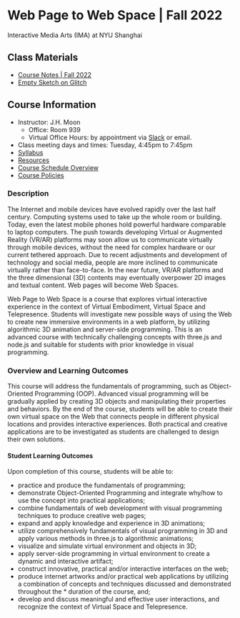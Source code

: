 # Web Page to Web Space | Fall 2022
Interactive Media Arts (IMA) at NYU Shanghai

## Class Materials
* [Course Notes | Fall 2022](https://docs.google.com/document/d/1_KAc3IYll3QHzGT2VizRUSOwpKSDmDN88llLNoY5vVU/edit?usp=sharing)
* [Empty Sketch on Glitch](https://glitch.com/edit/#!/empty-project-for-wp2ws)

## Course Information
* Instructor: J.H. Moon
  * Office: Room 939
  * Virtual Office Hours: by appointment via [Slack](https://join.slack.com/t/imaallclasses/shared_invite/zt-1fiqifwus-94pWbcL9qfkoYCOqGGRslw) or email.
* Class meeting days and times: Tuesday, 4:45pm to 7:45pm 
* [Syllabus](https://docs.google.com/document/d/14vZ0bdSUIb3AAjqV1bl6_tYKCzKU81rlszq5GFeNxlY/edit?usp=sharing)
* [Resources](https://docs.google.com/document/d/14vZ0bdSUIb3AAjqV1bl6_tYKCzKU81rlszq5GFeNxlY/edit#bookmark=id.7hn1xbffa92p)
* [Course Schedule Overview](https://docs.google.com/document/d/14vZ0bdSUIb3AAjqV1bl6_tYKCzKU81rlszq5GFeNxlY/edit#bookmark=id.y6mbbsoi6t21)
* [Course Policies](https://docs.google.com/document/d/14vZ0bdSUIb3AAjqV1bl6_tYKCzKU81rlszq5GFeNxlY/edit#bookmark=id.azhyd49tdw8p)

### Description
The Internet and mobile devices have evolved rapidly over the last half century. Computing systems used to take up the whole room or building. Today, even the latest mobile phones hold powerful hardware comparable to laptop computers. The push towards developing Virtual or Augmented Reality (VR/AR) platforms may soon allow us to communicate virtually through mobile devices, without the need for complex hardware or our current tethered approach. Due to recent adjustments and development of technology and social media, people are more inclined to communicate virtually rather than face-to-face. In the near future, VR/AR platforms and the three dimensional (3D) contents may eventually overpower 2D images and textual content. Web pages will become Web Spaces. 

Web Page to Web Space is a course that explores virtual interactive experience in the context of Virtual Embodiment, Virtual Space and Telepresence. Students will investigate new possible ways of using the Web to create new immersive environments in a web platform, by utilizing algorithmic 3D animation and server-side programming. This is an advanced course with technically challenging concepts with three.js and node.js and suitable for students with prior knowledge in visual programming.

 
### Overview and Learning Outcomes
This course will address the fundamentals of programming, such as Object-Oriented Programming (OOP). Advanced visual programming will be gradually applied by creating 3D objects and manipulating their properties and behaviors. By the end of the course, students will be able to create their own virtual space on the Web that connects people in different physical locations and provides interactive experiences. Both practical and creative applications are to be investigated as students are challenged to design their own solutions.
 
#### Student Learning Outcomes
Upon completion of this course, students will be able to:
* practice and produce the fundamentals of programming;
* demonstrate Object-Oriented Programming and integrate why/how to use the concept into practical applications;
* combine fundamentals of web development with visual programming techniques to produce creative web pages;
* expand and apply knowledge and experience in 3D animations;
* utilize comprehensively fundamentals of visual programming in 3D and apply various methods in three.js to algorithmic animations;
* visualize and simulate virtual environment and objects in 3D;
* apply server-side programming in virtual environment to create a dynamic and interactive artifact;
* construct innovative, practical and/or interactive interfaces on the web;
* produce internet artworks and/or practical web applications by utilizing a combination of concepts and techniques discussed and demonstrated throughout the * duration of the course, and;
* develop and discuss meaningful and effective user interactions, and recognize the context of Virtual Space and Telepresence.
